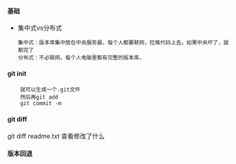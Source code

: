 #### 基础
- 集中式vs分布式

      集中式：版本库集中放在中央服务器，每个人都要联网，拉推代码上去。如果中央坏了，就都完了
      分布式：不必联网，每个人电脑里都有完整的版本库，
#### git init
        就可以生成一个.git文件
        然后再git add
        git commit -m
#### git diff
git diff readme.txt 查看修改了什么
#### 版本回退